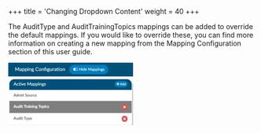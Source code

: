 +++
title = 'Changing Dropdown Content'
weight = 40
+++

The AuditType and AuditTrainingTopics mappings can be added to
override the default mappings. If you would like to override these,
you can find more information on creating a new mapping from the
Mapping Configuration section of this user guide.

![Mapping Configuration](image-311.jpg)
